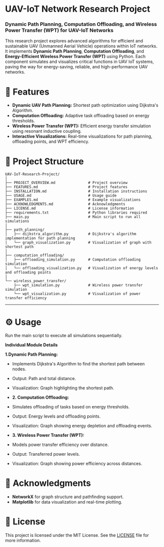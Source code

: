 # UAV-IoT Network Research Project

### Dynamic Path Planning, Computation Offloading, and Wireless Power Transfer (WPT) for UAV-IoT Networks

This research project explores advanced algorithms for efficient and sustainable UAV (Unmanned Aerial Vehicle) operations within IoT networks. It implements **Dynamic Path Planning**, **Computation Offloading**, and **Energy-Efficient Wireless Power Transfer (WPT)** using Python. Each component simulates and visualizes critical functions in UAV IoT systems, paving the way for energy-saving, reliable, and high-performance UAV networks.

# 🚀 Features

- **Dynamic UAV Path Planning:** Shortest path optimization using Dijkstra's Algorithm.
- **Computation Offloading:** Adaptive task offloading based on energy thresholds.
- **Wireless Power Transfer (WPT):** Efficient energy transfer simulation using resonant inductive coupling.
- **Interactive Visualizations:** Real-time visualizations for path planning, offloading points, and WPT efficiency.

# 📁 Project Structure

```plaintext
UAV-IoT-Research-Project/
│
├── PROJECT_OVERVIEW.md               # Project overview
├── FEATURES.md                       # Project features
├── INSTALLATION.md                   # Installation instructions
├── USAGE.md                          # Usage guide
├── EXAMPLES.md                       # Example visualizations
├── ACKNOWLEDGMENTS.md                # Acknowledgments
├── LICENSE.md                        # License information
├── requirements.txt                  # Python libraries required
├── main.py                           # Main script to run all simulations
│
├── path_planning/
│   ├── dijkstra_algorithm.py         # Dijkstra's algorithm implementation for path planning
│   └── graph_visualization.py        # Visualization of graph with shortest path
│
├── computation_offloading/
│   ├── offloading_simulation.py      # Computation offloading simulation
│   └── offloading_visualization.py   # Visualization of energy levels and offloading points
│
└── wireless_power_transfer/
    ├── wpt_simulation.py             # Wireless power transfer simulation
    └── wpt_visualization.py          # Visualization of power transfer efficiency

```
---

# ⚙️ Usage
Run the main script to execute all simulations sequentially.

**Individual Module Details**

**1.Dynamic Path Planning:**
- Implements Dijkstra's Algorithm to find the shortest path between nodes.
- Output: Path and total distance.
- Visualization: Graph highlighting the shortest path.

- **2. Computation Offloading:**
- Simulates offloading of tasks based on energy thresholds.
- Output: Energy levels and offloading points.
- Visualization: Graph showing energy depletion and offloading events.

- **3. Wireless Power Transfer (WPT):**
- Models power transfer efficiency over distance.
- Output: Transferred power levels.
- Visualization: Graph showing power efficiency across distances.


# 🤝 Acknowledgments

- **NetworkX** for graph structure and pathfinding support.
- **Matplotlib** for data visualization and real-time plotting.

# 📜 License

This project is licensed under the MIT License. See the [LICENSE](LICENSE) file for more information.
